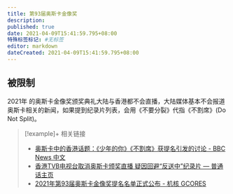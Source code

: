 ```yaml
---
title: 第93届奥斯卡金像奖
description:
published: true
date: 2021-04-09T15:41:59.795+08:00
特殊标签标记: #无标签
editor: markdown
dateCreated: 2021-04-09T15:41:59.795+08:00
---
```


## 被限制

2021年 的奥斯卡金像奖颁奖典礼大陆与香港都不会直播，大陆媒体基本不会报道奥斯卡相关的新闻，如果提到纪录片列表，会用《不要分裂》代指《不割席》(Do Not Split)。

> [!example]+ 相关链接
>
> +   [奥斯卡中的香港话题：《少年的你》《不割席》获提名引发的讨论 - BBC News 中文](https://web.archive.org/web/20210407140504/https://www.bbc.com/zhongwen/simp/world-56411631)
> +   [香港TVB电视台取消奥斯卡颁奖直播 疑因回避“反送中”纪录片 — 普通话主页](https://web.archive.org/web/20210409153226/https://www.rfa.org/mandarin/Xinwen/3-03292021130039.html)
> +   [2021年第93届奥斯卡金像奖提名名单正式公布 - 机核 GCORES](https://web.archive.org/web/20210409153137/https://www.gcores.com/articles/135020)